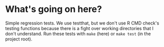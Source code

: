 # What's going on here?

Simple regression tests.  We use testthat, but we don't use R CMD check's testing functions because there is a fight over working directories that I don't understand.  Run these tests with `make` (here) or `make test` (in the project root).
